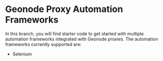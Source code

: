 # Geonode Proxy Automation Frameworks

In this branch, you will find starter code to get started with multiple automation frameworks integrated with Geonode proxies. The automation frameworks currently supported are:

- Selenium


